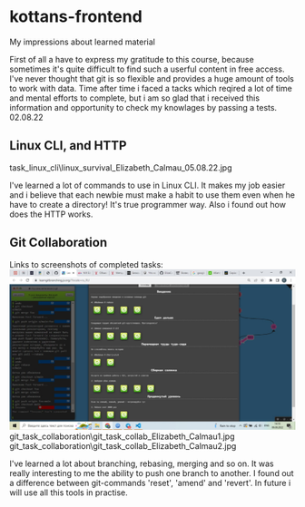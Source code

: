 # kottans-frontend

  My impressions about learned material
  
  First of all a have to express my gratitude to this course, because sometimes it's quite difficult to find such a userful content in free access.
  I've never thought that git is so flexible and provides a huge amount of tools to work with data. Time after time i faced a tacks whiсh reqired a lot of time and 
  mental efforts to complete, but i am so glad that i received this information and opportunity to check my knowlages by passing a tests.
  02.08.22

## Linux CLI, and HTTP

task_linux_cli\linux_survival_Elizabeth_Calmau_05.08.22.jpg

I've learned a lot of commands to use in Linux CLI. It makes my job easier and i believe that each newbie must make a habit to use them even when he have to create a directory! It's true programmer way. 
Also i found out how does the HTTP works. 


## Git Collaboration

Links to screenshots of completed tasks:
<img src='./git_task_collaboration\git_task_collab_Elizabeth_Calmau1.jpg'>
git_task_collaboration\git_task_collab_Elizabeth_Calmau1.jpg
git_task_collaboration\git_task_collab_Elizabeth_Calmau2.jpg

I've learned a lot about branching, rebasing, merging and so on. It was really interesting to me the ability to push one branch to another. I found out a difference between git-commands 'reset', 'amend' and 'revert'. In future i will use all this tools in practise. 